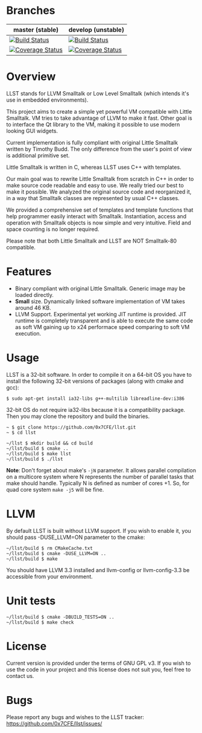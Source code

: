 Branches
========

master (stable) | develop (unstable)
--------------- | -----------------
[![Build Status](https://travis-ci.org/0x7CFE/llst.svg?branch=master)](https://travis-ci.org/0x7CFE/llst) | [![Build Status](https://travis-ci.org/0x7CFE/llst.svg?branch=develop)](https://travis-ci.org/0x7CFE/llst)
[![Coverage Status](https://coveralls.io/repos/0x7CFE/llst/badge.svg?branch=master)](https://coveralls.io/r/0x7CFE/llst?branch=master) | [![Coverage Status](https://coveralls.io/repos/0x7CFE/llst/badge.svg?branch=develop)](https://coveralls.io/r/0x7CFE/llst?branch=develop)

Overview
=================
LLST stands for LLVM Smalltalk or Low Level Smalltalk (which intends it's use in embedded environments).

This project aims to create a simple yet powerful VM compatible with Little Smalltalk. VM tries to take advantage of LLVM to make it fast. Other goal is to interface the Qt library to the VM, making it possible to use modern looking GUI widgets.

Current implementation is fully compliant with original Little Smalltalk written by Timothy Budd. The only difference from the user's point of view is additional primitive set.

Little Smalltalk is written in C, whereas LLST uses C++ with templates.

Our main goal was to rewrite Little Smalltalk from scratch in C++ in order to make source code readable and easy to use. We really tried our best to make it possible. We analyzed the original source code and reorganized it, in a way that Smalltalk classes are represented by usual C++ classes.

We provided a comprehensive set of templates and template functions that help programmer easily interact with Smalltalk. Instantiation, access and operation with Smalltalk objects is now simple and very intuitive. Field and space counting is no longer required.

Please note that both Little Smalltalk and LLST are NOT Smalltalk-80 compatible.

Features
========

* Binary compliant with original Little Smalltalk. Generic image may be loaded directly.
* **Small** size. Dynamically linked software implementation of VM takes around 46 KB.
* LLVM Support. Experimental yet working JIT runtime is provided. JIT runtime is completely transparent and is able to execute the same code as soft VM gaining up to x24 performace speed comparing to soft VM execution.

Usage
=====
LLST is a 32-bit software. In order to compile it on a 64-bit OS you have to install the following 32-bit versions of packages (along with cmake and gcc):

```
$ sudo apt-get install ia32-libs g++-multilib libreadline-dev:i386
```

32-bit OS do not require ia32-libs because it is a compatibility package. Then you may clone the repository and build the binaries.

```
~ $ git clone https://github.com/0x7CFE/llst.git
~ $ cd llst

~/llst $ mkdir build && cd build
~/llst/build $ cmake ..
~/llst/build $ make llst
~/llst/build $ ./llst
```

**Note**: Don't forget about make's ```-jN``` parameter. It allows parallel compilation on a multicore system where N represents the number of parallel tasks that make should handle. Typically N is defined as number of cores +1. So, for quad core system ```make -j5``` will be fine.

LLVM
====

By default LLST is built without LLVM support. If you wish to enable it, you should pass -DUSE_LLVM=ON parameter to the cmake:
```
~/llst/build $ rm CMakeCache.txt
~/llst/build $ cmake -DUSE_LLVM=ON ..
~/llst/build $ make
```

You should have LLVM 3.3 installed and llvm-config or llvm-config-3.3 be accessible from your environment.

Unit tests
====

```
~/llst/build $ cmake -DBUILD_TESTS=ON ..
~/llst/build $ make check
```

License
=======

Current version is provided under the terms of GNU GPL v3. If you wish to use the code in your project and this license does not suit you, feel free to contact us.

Bugs
====

Please report any bugs and wishes to the LLST tracker: https://github.com/0x7CFE/llst/issues/
